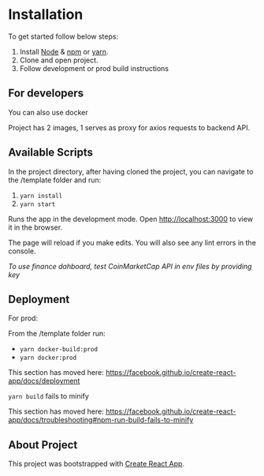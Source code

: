 # Installation

To get started follow below steps:

1. Install [Node](https://nodejs.org/en/) & [npm](https://www.npmjs.com/get-npm) or [yarn](https://yarnpkg.com/getting-started/install).
2. Clone and open project.
3. Follow development or prod build instructions

## For developers

You can also use docker

Project has 2 images, 1 serves as proxy for axios requests to backend API.

## Available Scripts

In the project directory, after having cloned the project, you can navigate to the /template folder and run:

1. `yarn install`
2. `yarn start`

Runs the app in the development mode.
Open [http://localhost:3000](http://localhost:3000) to view it in the browser.

The page will reload if you make edits.
You will also see any lint errors in the console.

*To use finance dahboard, test CoinMarketCap API in env files by providing key*

## Deployment

For prod:

From the /template folder run:

- ```yarn docker-build:prod```
- ```yarn docker:prod```

This section has moved here: <https://facebook.github.io/create-react-app/docs/deployment>

 `yarn build` fails to minify

This section has moved here: <https://facebook.github.io/create-react-app/docs/troubleshooting#npm-run-build-fails-to-minify>

## About Project

This project was bootstrapped with [Create React App](https://github.com/facebook/create-react-app).

